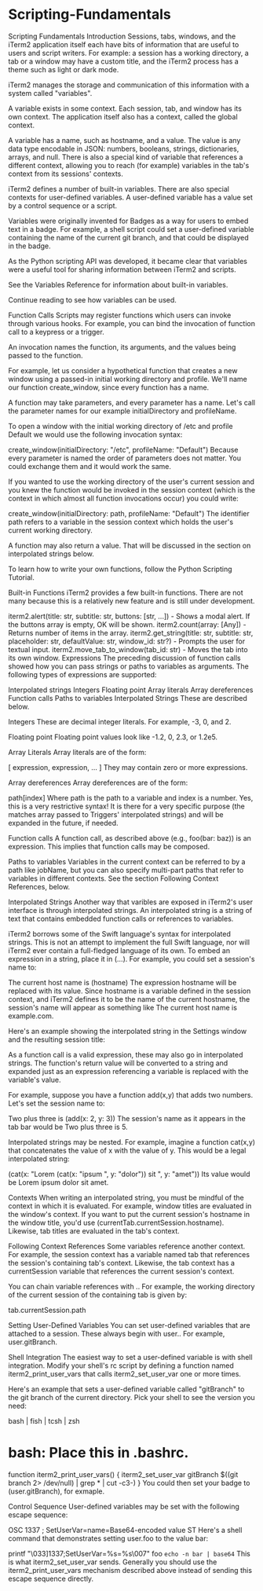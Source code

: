 # Scripting-Fundamentals
Scripting Fundamentals
Introduction
Sessions, tabs, windows, and the iTerm2 application itself each have bits of information that are useful to users and script writers. For example: a session has a working directory, a tab or a window may have a custom title, and the iTerm2 process has a theme such as light or dark mode.

iTerm2 manages the storage and communication of this information with a system called "variables".

A variable exists in some context. Each session, tab, and window has its own context. The application itself also has a context, called the global context.

A variable has a name, such as hostname, and a value. The value is any data type encodable in JSON: numbers, booleans, strings, dictionaries, arrays, and null. There is also a special kind of variable that references a different context, allowing you to reach (for example) variables in the tab's context from its sessions' contexts.

iTerm2 defines a number of built-in variables. There are also special contexts for user-defined variables. A user-defined variable has a value set by a control sequence or a script.

Variables were originally invented for Badges as a way for users to embed text in a badge. For example, a shell script could set a user-defined variable containing the name of the current git branch, and that could be displayed in the badge.

As the Python scripting API was developed, it became clear that variables were a useful tool for sharing information between iTerm2 and scripts.

See the Variables Reference for information about built-in variables.

Continue reading to see how variables can be used.

Function Calls
Scripts may register functions which users can invoke through various hooks. For example, you can bind the invocation of function call to a keypress or a trigger.

An invocation names the function, its arguments, and the values being passed to the function.

For example, let us consider a hypothetical function that creates a new window using a passed-in initial working directory and profile. We'll name our function create_window, since every function has a name.

A function may take parameters, and every parameter has a name. Let's call the parameter names for our example initialDirectory and profileName.

To open a window with the initial working directory of /etc and profile Default we would use the following invocation syntax:

create_window(initialDirectory: "/etc", profileName: "Default")
Because every parameter is named the order of parameters does not matter. You could exchange them and it would work the same.

If you wanted to use the working directory of the user's current session and you knew the function would be invoked in the session context (which is the context in which almost all function invocations occur) you could write:

create_window(initialDirectory: path, profileName: "Default")
The identifier path refers to a variable in the session context which holds the user's current working directory.

A function may also return a value. That will be discussed in the section on interpolated strings below.

To learn how to write your own functions, follow the Python Scripting Tutorial.

Built-in Functions
iTerm2 provides a few built-in functions. There are not many because this is a relatively new feature and is still under development.

iterm2.alert(title: str, subtitle: str, buttons: [str, ...]) - Shows a modal alert. If the buttons array is empty, OK will be shown.
iterm2.count(array: [Any]) - Returns number of items in the array.
iterm2.get_string(title: str, subtitle: str, placeholder: str, defaultValue: str, window_id: str?) - Prompts the user for textual input.
iterm2.move_tab_to_window(tab_id: str) - Moves the tab into its own window.
Expressions
The preceding discussion of function calls showed how you can pass strings or paths to variables as arguments. The following types of expressions are supported:

Interpolated strings
Integers
Floating point
Array literals
Array dereferences
Function calls
Paths to variables
Interpolated Strings
These are described below.

Integers
These are decimal integer literals. For example, -3, 0, and 2.

Floating point
Floating point values look like -1.2, 0, 2.3, or 1.2e5.

Array Literals
Array literals are of the form:

[ expression, expression, ... ]
They may contain zero or more expressions.

Array dereferences
Array dereferences are of the form:

path[index]
Where path is the path to a variable and index is a number. Yes, this is a very restrictive syntax! It is there for a very specific purpose (the matches array passed to Triggers' interpolated strings) and will be expanded in the future, if needed.

Function calls
A function call, as described above (e.g., foo(bar: baz)) is an expression. This implies that function calls may be composed.

Paths to variables
Variables in the current context can be referred to by a path like jobName, but you can also specify multi-part paths that refer to variables in different contexts. See the section Following Context References, below.

Interpolated Strings
Another way that varibles are exposed in iTerm2's user interface is through interpolated strings. An interpolated string is a string of text that contains embedded function calls or references to variables.

iTerm2 borrows some of the Swift language's syntax for interpolated strings. This is not an attempt to implement the full Swift language, nor will iTerm2 ever contain a full-fledged language of its own. To embed an expression in a string, place it in \(…). For example, you could set a session's name to:

The current host name is \(hostname)
The expression hostname will be replaced with its value. Since hostname is a variable defined in the session context, and iTerm2 defines it to be the name of the current hostname, the session's name will appear as something like The current host name is example.com.

Here's an example showing the interpolated string in the Settings window and the resulting session title:



As a function call is a valid expression, these may also go in interpolated strings. The function's return value will be converted to a string and expanded just as an expression referencing a variable is replaced with the variable's value.

For example, suppose you have a function add(x,y) that adds two numbers. Let's set the session name to:

Two plus three is \(add(x: 2, y: 3))
The session's name as it appears in the tab bar would be Two plus three is 5.

Interpolated strings may be nested. For example, imagine a function cat(x,y) that concatenates the value of x with the value of y. This would be a legal interpolated string:

\(cat(x: "Lorem \(cat(x: "ipsum ", y: "dolor")) sit ", y: "amet"))
Its value would be Lorem ipsum dolor sit amet.

Contexts
When writing an interpolated string, you must be mindful of the context in which it is evaluated. For example, window titles are evaluated in the window's context. If you want to put the current session's hostname in the window title, you'd use \(currentTab.currentSession.hostname). Likewise, tab titles are evaluated in the tab's context.

Following Context References
Some variables reference another context. For example, the session context has a variable named tab that references the session's containing tab's context. Likewise, the tab context has a currentSession variable that references the current session's context.

You can chain variable references with .. For example, the working directory of the current session of the containing tab is given by:

tab.currentSession.path

Setting User-Defined Variables
You can set user-defined variables that are attached to a session. These always begin with user.. For example, user.gitBranch.

Shell Integration
The easiest way to set a user-defined variable is with shell integration. Modify your shell's rc script by defining a function named iterm2_print_user_vars that calls iterm2_set_user_var one or more times.

Here's an example that sets a user-defined variable called "gitBranch" to the git branch of the current directory. Pick your shell to see the version you need:

bash | fish | tcsh | zsh

# bash: Place this in .bashrc.
function iterm2_print_user_vars() {
  iterm2_set_user_var gitBranch $((git branch 2> /dev/null) | grep \* | cut -c3-)
}
You could then set your badge to \(user.gitBranch), for exmaple.

Control Sequence
User-defined variables may be set with the following escape sequence:

OSC 1337 ; SetUserVar=name=Base64-encoded value ST
Here's a shell command that demonstrates setting user.foo to the value bar:

printf "\033]1337;SetUserVar=%s=%s\007" foo `echo -n bar | base64`
This is what iterm2_set_user_var sends. Generally you should use the iterm2_print_user_vars mechanism described above instead of sending this escape sequence directly.

